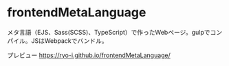 # frontendMetaLanguage

メタ言語（EJS、Sass(SCSS)、TypeScript）で作ったWebページ。gulpでコンパイル。JSはWebpackでバンドル。

プレビュー
https://ryo-i.github.io/frontendMetaLanguage/

